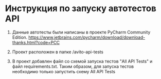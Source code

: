 # Инструкция по запуску автотестов API

1. Данные автотесты были написаны в проекте PyCharm Community Edition.
https://www.jetbrains.com/pycharm/download/download-thanks.html?code=PCC

2. Проект расположен в папке /avito-api-tests

3. В проект добавлен файл со схемой запуска тестов "All API Tests" и файл requirements.txt.
Таким образом, для запуска тестов необходимо только запустить схему All API Tests


